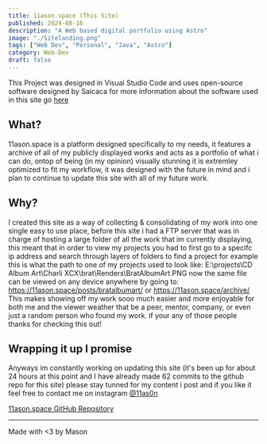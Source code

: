 ```yaml
---
title: 11ason.space (This Site)
published: 2024-08-16
description: "A Web based digital portfolio using Astro"
image: "./Sitelanding.png"
tags: ["Web Dev", "Personal", "Java", "Astro"]
category: Web-Dev
draft: false
---
```

This Project was designed in Visual Studio Code and uses open-source software designed by Saicaca for more information about the software used in this site go [here](https://github.com/saicaca/fuwari)


## What?
11ason.space is a platform designed specifically to my needs, it features a archive of all of my publicly displayed works and acts as a portfolio of what i can do, ontop of being (in my opinion) visually stunning it is extremley optimized to fit my workflow, it was designed with the future in mind and i plan to continue to update this site with all of my future work.

## Why?
I created this site as a way of collecting & consolidating of my work into one single easy to use place, before this site i had a FTP server that was in charge of hosting a large folder of all the work that im currently displaying, this meant that in order to view my projects you had to first go to a specifc ip address and search through layers of folders to find a project for example this is what the path to one of my projects used to look like: 
E:\projects\CD Album Art\Charli XCX\brat\Renders\BratAlbumArt.PNG
now the same file can be viewed on any device anywhere by going to:
https://11ason.space/posts/bratalbumart/ or https://11ason.space/archive/
This makes showing off my work sooo much easier and more enjoyable for both me and the viewer weather that be a peer, mentor, company, or even just a random person who found my work.
if your any of those people thanks for checking this out!

## Wrapping it up I promise
Anyways im constantly working on updating this site (it's been up for about 24 hours at this point and I have already made 62 commits to the github repo for this site) please stay tunned for my content i post and if you like it feel free to contact me on instagram [@11as0n](Https://instagram.com/11as0n)


[11ason.space GitHub Repository](https://github.com/11ason/home)

---

Made with <3 by Mason
